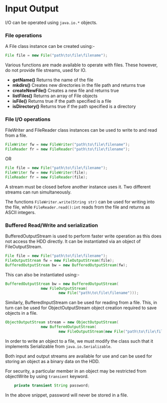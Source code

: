 # Input Output

I/O can be operated using ```java.io.*``` objects.

### File operations

A File class instance can be created using:-

```Java
File file = new File("path\to\file\filename");
```

Various functions are made available to operate with files. These however, do not provide file streams, used for IO.

- **getName()** Returns the name of the file
- **mkdirs()** Creates new directories in the file path and returns true
- **createNewFile()** Creates a new file and returns true
- **listFiles()** Returns an array of File objects
- **isFile()** Returns true if the path specified is a file
- **isDirectory()** Returns true if the path specified is a directory

### File I/O operations

FileWriter and FileReader class instances can be used to write to and read from a file.

```Java
FileWriter fw = new FileWriter("path\to\file\filename");
FileReader fr = new FileReader("path\to\file\filename");
```

OR

```Java
File file = new File("path\to\file\filename");
FileWriter fw = new FileWriter(file);
FileReader fr = new FileReader(file);
```

A stream must be closed before another instance uses it. Two different streams can run simultaneously.

The functions ```FileWriter.write(String str)``` can be used for writing into the file, while ```FileReader.read():int``` reads from the file and returns as ASCII integers.

### Buffered Read/Write and serialization

BufferedOutputStream is used to perform faster write operation as this does not access the HDD directly. It can be instantiated via an object of FileOutputStream.

```Java
File file = new File("path\to\file\filename");
FileOutputStream fw = new FileOutputStream(file);
BufferedOutputStream bw = new BufferedOutputStream(fw);
```
This can also be instantiated using:-

```Java
BufferedOutputStream bw = new BufferedOutputStream(
				new FileOutputStream(
						new File("path\to\file\filename")));
```

Similarly, BufferedInputStream can be used for reading from a file. This, in turn can be used for ObjectOutputStream object creation required to save objects in a file.

```Java
ObjectOutputStream stream = new ObjectOutputStream(
				new BufferedOutputStream(
						new FileOutputStream(new File("path\to\file\filename"))));
```

In order to write an object to a file, we must modify the class such that it implements Serializable from ```java.io.Serializable```.

Both input and output streams are available for use and can be used for storing an object as a binary data on the HDD.

For security, a particular member in an object may be restricted from objectWrite by using ```transient``` keyword.

```Java
	private transient String password;
```

In the above snippet, password will never be stored in a file.

